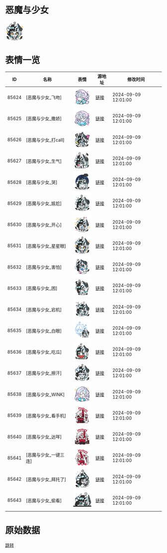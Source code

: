 # 恶魔与少女

<img src="./cover.png" height="60" alt="cover" />

# 表情一览

|ID|名称|表情|源地址|修改时间|
|----|----|----|----|----|
|85624|[恶魔与少女_飞吻]|<img src="./pic/085624_%5B恶魔与少女_飞吻%5D.png" height="60" alt="飞吻"/>|[链接](https://i0.hdslb.com/bfs/garb/722583cf4ff046c010e00157a7731c1c808c86b2.png)|2024-09-09 12:01:00|
|85625|[恶魔与少女_撒娇]|<img src="./pic/085625_%5B恶魔与少女_撒娇%5D.png" height="60" alt="撒娇"/>|[链接](https://i0.hdslb.com/bfs/garb/44d806dd7b076f3ad27637364e67ae9b94a6a1c1.png)|2024-09-09 12:01:00|
|85626|[恶魔与少女_打call]|<img src="./pic/085626_%5B恶魔与少女_打call%5D.png" height="60" alt="打call"/>|[链接](https://i0.hdslb.com/bfs/garb/62eeca2af5f5c00438fef96d79fa54332f623836.png)|2024-09-09 12:01:00|
|85627|[恶魔与少女_生气]|<img src="./pic/085627_%5B恶魔与少女_生气%5D.png" height="60" alt="生气"/>|[链接](https://i0.hdslb.com/bfs/garb/3121f3fc37f34ec688623f111c35ba5622db6812.png)|2024-09-09 12:01:00|
|85628|[恶魔与少女_哭]|<img src="./pic/085628_%5B恶魔与少女_哭%5D.png" height="60" alt="哭"/>|[链接](https://i0.hdslb.com/bfs/garb/4f9876d91888c5425e1fb34e4959f9004368594d.png)|2024-09-09 12:01:00|
|85629|[恶魔与少女_尴尬]|<img src="./pic/085629_%5B恶魔与少女_尴尬%5D.png" height="60" alt="尴尬"/>|[链接](https://i0.hdslb.com/bfs/garb/ae046139da163a460fb591ff1f77ea129dabc643.png)|2024-09-09 12:01:00|
|85630|[恶魔与少女_开心]|<img src="./pic/085630_%5B恶魔与少女_开心%5D.png" height="60" alt="开心"/>|[链接](https://i0.hdslb.com/bfs/garb/e0d83e4117218a8dcaa2f944d7edfcce21957efd.png)|2024-09-09 12:01:00|
|85631|[恶魔与少女_星星眼]|<img src="./pic/085631_%5B恶魔与少女_星星眼%5D.png" height="60" alt="星星眼"/>|[链接](https://i0.hdslb.com/bfs/garb/f6d3d1fd06ef4cbcb5e35797e5f65164f58ecf71.png)|2024-09-09 12:01:00|
|85632|[恶魔与少女_害怕]|<img src="./pic/085632_%5B恶魔与少女_害怕%5D.png" height="60" alt="害怕"/>|[链接](https://i0.hdslb.com/bfs/garb/cad6fa782b44c35feb5c924f982a4bd0c6b9844c.png)|2024-09-09 12:01:00|
|85633|[恶魔与少女_困]|<img src="./pic/085633_%5B恶魔与少女_困%5D.png" height="60" alt="困"/>|[链接](https://i0.hdslb.com/bfs/garb/c0a18906c922605f78b797ab3625ed7676b5fd91.png)|2024-09-09 12:01:00|
|85634|[恶魔与少女_宕机]|<img src="./pic/085634_%5B恶魔与少女_宕机%5D.png" height="60" alt="宕机"/>|[链接](https://i0.hdslb.com/bfs/garb/17dd3955f08db5c81c87ab5b1ca46c31e3544d34.png)|2024-09-09 12:01:00|
|85635|[恶魔与少女_白眼]|<img src="./pic/085635_%5B恶魔与少女_白眼%5D.png" height="60" alt="白眼"/>|[链接](https://i0.hdslb.com/bfs/garb/74aaf10310136356a0f5b2df99342a720e7ea929.png)|2024-09-09 12:01:00|
|85636|[恶魔与少女_吃瓜]|<img src="./pic/085636_%5B恶魔与少女_吃瓜%5D.png" height="60" alt="吃瓜"/>|[链接](https://i0.hdslb.com/bfs/garb/f8b247c19820c143c5abcd9db2a9f341881938f6.png)|2024-09-09 12:01:00|
|85637|[恶魔与少女_擦汗]|<img src="./pic/085637_%5B恶魔与少女_擦汗%5D.png" height="60" alt="擦汗"/>|[链接](https://i0.hdslb.com/bfs/garb/a70aa743763dc471e8663484532b29192be6ca54.png)|2024-09-09 12:01:00|
|85638|[恶魔与少女_WINK]|<img src="./pic/085638_%5B恶魔与少女_WINK%5D.png" height="60" alt="WINK"/>|[链接](https://i0.hdslb.com/bfs/garb/66feed03f987d96382f4d5a246836ad387f9aa86.png)|2024-09-09 12:01:00|
|85639|[恶魔与少女_看手机]|<img src="./pic/085639_%5B恶魔与少女_看手机%5D.png" height="60" alt="看手机"/>|[链接](https://i0.hdslb.com/bfs/garb/3d2766c0c6b08fe4af5a57e2ce8da7b5d6f32d77.png)|2024-09-09 12:01:00|
|85640|[恶魔与少女_达咩]|<img src="./pic/085640_%5B恶魔与少女_达咩%5D.png" height="60" alt="达咩"/>|[链接](https://i0.hdslb.com/bfs/garb/27e7eb67513efa3ab6f3c5976296b10755282566.png)|2024-09-09 12:01:00|
|85641|[恶魔与少女_一键三连]|<img src="./pic/085641_%5B恶魔与少女_一键三连%5D.png" height="60" alt="一键三连"/>|[链接](https://i0.hdslb.com/bfs/garb/456184b3d45b16b0a4b4fe22ef2e7ffcf541bd89.png)|2024-09-09 12:01:00|
|85642|[恶魔与少女_拜托了]|<img src="./pic/085642_%5B恶魔与少女_拜托了%5D.png" height="60" alt="拜托了"/>|[链接](https://i0.hdslb.com/bfs/garb/fa872ae4b50d6de4f38bdf9b88c1e8eaeb02e0f6.png)|2024-09-09 12:01:00|
|85643|[恶魔与少女_偷看]|<img src="./pic/085643_%5B恶魔与少女_偷看%5D.png" height="60" alt="偷看"/>|[链接](https://i0.hdslb.com/bfs/garb/15c09370270cbbb17e8f64e421057360bc56c249.png)|2024-09-09 12:01:00|

# 原始数据

[跳转](./raw.json)

